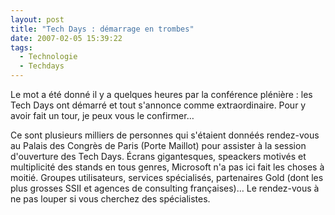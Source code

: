 ```yaml
---
layout: post
title: "Tech Days : démarrage en trombes"
date: 2007-02-05 15:39:22
tags:
  - Technologie
  - Techdays
---
```


Le mot a été donné il y a quelques heures par la conférence plénière&nbsp;: les Tech Days ont démarré et tout s'annonce comme extraordinaire. Pour y avoir fait un tour, je peux vous le confirmer&#8230;

<!-- more -->

Ce sont plusieurs milliers de personnes qui s'étaient donnéés rendez-vous au Palais des Congrès de Paris (Porte Maillot) pour assister à la session d'ouverture des Tech Days. Écrans gigantesques, speackers motivés et multiplicité des stands en tous genres, Microsoft n'a pas ici fait les choses à moitié. Groupes utilisateurs, services spécialisés, partenaires Gold (dont les plus grosses SSII et agences de consulting françaises)&#8230; Le rendez-vous à ne pas louper si vous cherchez des spécialistes.
